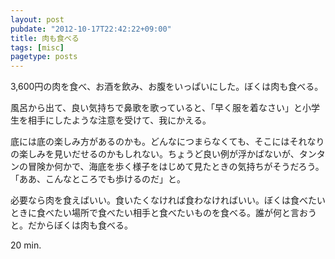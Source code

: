 ```yaml
---
layout: post
pubdate: "2012-10-17T22:42:22+09:00"
title: 肉も食べる
tags: [misc]
pagetype: posts
---
```

3,600円の肉を食べ、お酒を飲み、お腹をいっぱいにした。ぼくは肉も食べる。

風呂から出て、良い気持ちで鼻歌を歌っていると、「早く服を着なさい」と小学生を相手にしたような注意を受けて、我にかえる。

底には底の楽しみ方があるのかも。どんなにつまらなくても、そこにはそれなりの楽しみを見いだせるのかもしれない。ちょうど良い例が浮かばないが、タンタンの冒険か何かで、海底を歩く様子をはじめて見たときの気持ちがそうだろう。「ああ、こんなところでも歩けるのだ」と。

必要なら肉を食えばいい。食いたくなければ食わなければいい。ぼくは食べたいときに食べたい場所で食べたい相手と食べたいものを食べる。誰が何と言おうと。だからぼくは肉も食べる。

20 min.
